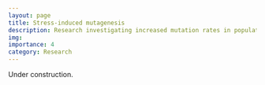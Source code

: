 ```yaml
---
layout: page
title: Stress-induced mutagenesis
description: Research investigating increased mutation rates in populations during periods of stress
img:
importance: 4
category: Research
---
```


Under construction.